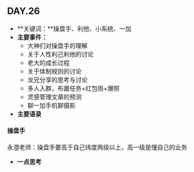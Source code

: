## DAY.26
+ **关键词：**操盘手、利他、小系统、一加
+ **主要事件：**
    + 大神们对操盘手的理解
    + 关于人性利己利他的讨论
    + 老大的成长过程
    + 关于体制规则的讨论
    + 龙兄分享的思考与讨论
    + 多人入群，布置任务+红包雨+爆照
    + 灵感管理文章的预测
    + 聊一加手机聊摄影
+ **主要语录**

#### 操盘手

永澄老师：操盘手要高于自己纬度两级以上，高一级是懂自己的业务


+ **一点思考**

